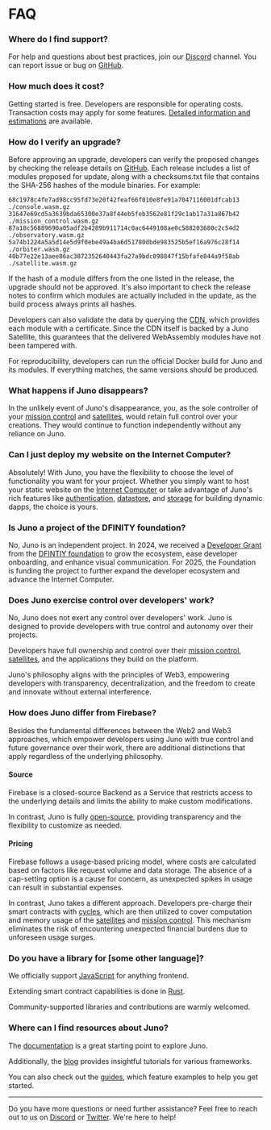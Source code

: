# FAQ

### Where do I find support?

For help and questions about best practices, join our [Discord](https://discord.gg/wHZ57Z2RAG) channel. You can report issue or bug on [GitHub](https://github.com/junobuild/juno).

### How much does it cost?

Getting started is free. Developers are responsible for operating costs. Transaction costs may apply for some features. [Detailed information and estimations](./pricing.md) are available.

### How do I verify an upgrade?

Before approving an upgrade, developers can verify the proposed changes by checking the release details on [GitHub](https://github.com/junobuild/juno/releases). Each release includes a list of modules proposed for update, along with a checksums.txt file that contains the SHA-256 hashes of the module binaries. For example:

```
68c1978c4fe7ad98cc95fd73e20f42feaf66f010e8fe91a7047116001dfcab13  ./console.wasm.gz
31647e69cd5a3639bda65300e37a8f44eb5feb3562e81f29c1ab17a31a867b42  ./mission_control.wasm.gz
87a18c56889690a05adf2b4289b911714c0ac6449108ae0c588203680c2c54d2  ./observatory.wasm.gz
5a74b1224a5a5d14e5d9f0ebe49a4ba6d51780dbde983525b5ef16a976c28f14  ./orbiter.wasm.gz
40b77e22e13aee86ac3872352640443fa27a9bdc098847f15bfafe844a9f58ab  ./satellite.wasm.gz
```

If the hash of a module differs from the one listed in the release, the upgrade should not be approved. It's also important to check the release notes to confirm which modules are actually included in the update, as the build process always prints all hashes.

Developers can also validate the data by querying the [CDN](https://github.com/junobuild/cdn), which provides each module with a certificate. Since the CDN itself is backed by a Juno Satellite, this guarantees that the delivered WebAssembly modules have not been tampered with.

For reproducibility, developers can run the official Docker build for Juno and its modules. If everything matches, the same versions should be produced.

### What happens if Juno disappears?

In the unlikely event of Juno's disappearance, you, as the sole controller of your [mission control] and [satellites], would retain full control over your creations. They would continue to function independently without any reliance on Juno.

### Can I just deploy my website on the Internet Computer?

Absolutely! With Juno, you have the flexibility to choose the level of functionality you want for your project. Whether you simply want to host your static website on the [Internet Computer] or take advantage of Juno's rich features like [authentication](build/authentication/index.md), [datastore](build/datastore.md), and [storage](build/storage.md) for building dynamic dapps, the choice is yours.

### Is Juno a project of the DFINITY foundation?

No, Juno is an independent project. In 2024, we received a [Developer Grant](https://dfinity.org/grants/) from the [DFINTIY foundation](https://dfinity.org) to grow the ecosystem, ease developer onboarding, and enhance visual communication. For 2025, the Foundation is funding the project to further expand the developer ecosystem and advance the Internet Computer.

### Does Juno exercise control over developers' work?

No, Juno does not exert any control over developers' work. Juno is designed to provide developers with true control and autonomy over their projects.

Developers have full ownership and control over their [mission control], [satellites], and the applications they build on the platform.

Juno's philosophy aligns with the principles of Web3, empowering developers with transparency, decentralization, and the freedom to create and innovate without external interference.

### How does Juno differ from Firebase?

Besides the fundamental differences between the Web2 and Web3 approaches, which empower developers using Juno with true control and future governance over their work, there are additional distinctions that apply regardless of the underlying philosophy.

#### Source

Firebase is a closed-source Backend as a Service that restricts access to the underlying details and limits the ability to make custom modifications.

In contrast, Juno is fully [open-source](https://github.com/junobuild/), providing transparency and the flexibility to customize as needed.

#### Pricing

Firebase follows a usage-based pricing model, where costs are calculated based on factors like request volume and data storage. The absence of a cap-setting option is a cause for concern, as unexpected spikes in usage can result in substantial expenses.

In contrast, Juno takes a different approach. Developers pre-charge their smart contracts with [cycles](./terminology.md#cycles), which are then utilized to cover computation and memory usage of the [satellites] and [mission control]. This mechanism eliminates the risk of encountering unexpected financial burdens due to unforeseen usage surges.

### Do you have a library for [some other language]?

We officially support [JavaScript](setup-the-sdk.mdx) for anything frontend.

Extending smart contract capabilities is done in [Rust](build/functions/index.md).

Community-supported libraries and contributions are warmly welcomed.

### Where can I find resources about Juno?

The [documentation](./intro.mdx) is a great starting point to explore Juno.

Additionally, the [blog](https://juno.build/blog) provides insightful tutorials for various frameworks.

You can also check out the [guides](/docs/category/guides-and-examples), which feature examples to help you get started.

---

Do you have more questions or need further assistance? Feel free to reach out to us on [Discord](https://discord.gg/wHZ57Z2RAG) or [Twitter](https://twitter.com/junobuild). We're here to help!

[mission control]: terminology.md#mission-control
[satellites]: terminology.md#satellite
[Internet Computer]: https://internetcomputer.org/
